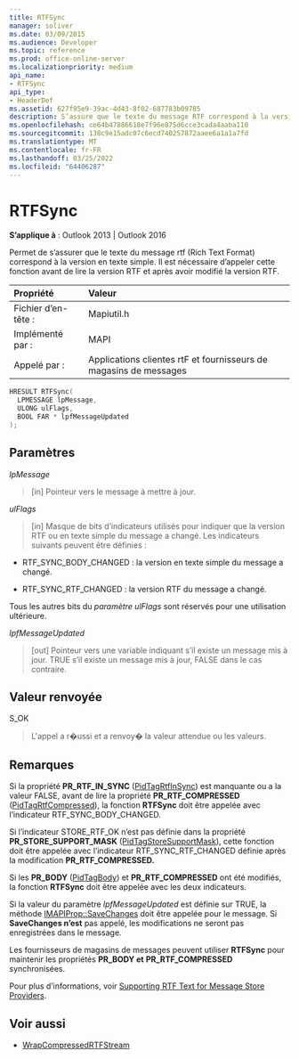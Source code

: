 ```yaml
---
title: RTFSync
manager: soliver
ms.date: 03/09/2015
ms.audience: Developer
ms.topic: reference
ms.prod: office-online-server
ms.localizationpriority: medium
api_name:
- RTFSync
api_type:
- HeaderDef
ms.assetid: 627f95e9-39ac-4d43-8f02-687783b09785
description: S’assure que le texte du message RTF correspond à la version en texte simple. Appelez cette fonction avant de lire la version RTF et après avoir modifié la version RTF.
ms.openlocfilehash: ce64b47886618e7f96e875d6cce3cada4aaba110
ms.sourcegitcommit: 138c9e15adc07c6ecd740257872aaee6a1a1a7fd
ms.translationtype: MT
ms.contentlocale: fr-FR
ms.lasthandoff: 03/25/2022
ms.locfileid: "64406287"
---
```

# <a name="rtfsync"></a>RTFSync

**S’applique à** : Outlook 2013 | Outlook 2016 
  
Permet de s’assurer que le texte du message rtf (Rich Text Format) correspond à la version en texte simple. Il est nécessaire d’appeler cette fonction avant de lire la version RTF et après avoir modifié la version RTF. 
  
|Propriété |Valeur |
|:-----|:-----|
|Fichier d’en-tête :  <br/> |Mapiutil.h  <br/> |
|Implémenté par :  <br/> |MAPI  <br/> |
|Appelé par :  <br/> |Applications clientes rtF et fournisseurs de magasins de messages  <br/> |
   
```cpp
HRESULT RTFSync(
  LPMESSAGE lpMessage,
  ULONG ulFlags,
  BOOL FAR * lpfMessageUpdated
);
```

## <a name="parameters"></a>Paramètres

_lpMessage_
  
> [in] Pointeur vers le message à mettre à jour.
    
_ulFlags_
  
> [in] Masque de bits d’indicateurs utilisés pour indiquer que la version RTF ou en texte simple du message a changé. Les indicateurs suivants peuvent être définies :
    
  - RTF_SYNC_BODY_CHANGED : la version en texte simple du message a changé.
      
  - RTF_SYNC_RTF_CHANGED : la version RTF du message a changé.
    
  Tous les autres bits du _paramètre ulFlags_ sont réservés pour une utilisation ultérieure. 
    
_lpfMessageUpdated_
  
> [out] Pointeur vers une variable indiquant s’il existe un message mis à jour. TRUE s’il existe un message mis à jour, FALSE dans le cas contraire.
    
## <a name="return-value"></a>Valeur renvoyée

S_OK 
  
> L'appel a r�ussi et a renvoy� la valeur attendue ou les valeurs.
    
## <a name="remarks"></a>Remarques

Si la propriété **PR_RTF_IN_SYNC** ([PidTagRtfInSync](pidtagrtfinsync-canonical-property.md)) est manquante ou a la valeur FALSE, avant de lire la propriété **PR_RTF_COMPRESSED** ([PidTagRtfCompressed](pidtagrtfcompressed-canonical-property.md)), la fonction **RTFSync** doit être appelée avec l’indicateur RTF_SYNC_BODY_CHANGED. 
  
Si l’indicateur STORE_RTF_OK n’est pas définie dans la propriété **PR_STORE_SUPPORT_MASK** ([PidTagStoreSupportMask](pidtagstoresupportmask-canonical-property.md)), cette fonction doit être appelée avec l’indicateur RTF_SYNC_RTF_CHANGED définie après la modification **PR_RTF_COMPRESSED.** 
  
Si les **PR_BODY** ([PidTagBody](pidtagbody-canonical-property.md)) et **PR_RTF_COMPRESSED** ont été modifiés, la fonction **RTFSync** doit être appelée avec les deux indicateurs. 
  
Si la valeur du paramètre  _lpfMessageUpdated_ est définie sur TRUE, la méthode [IMAPIProp::SaveChanges](imapiprop-savechanges.md) doit être appelée pour le message. Si **SaveChanges n’est** pas appelé, les modifications ne seront pas enregistrées dans le message. 
  
Les fournisseurs de magasins de messages peuvent utiliser **RTFSync** pour maintenir les propriétés **PR_BODY et** **PR_RTF_COMPRESSED** synchronisées. 
  
Pour plus d’informations, voir [Supporting RTF Text for Message Store Providers](supporting-rtf-text-for-message-store-providers.md). 
  
## <a name="see-also"></a>Voir aussi

- [WrapCompressedRTFStream](wrapcompressedrtfstream.md)

